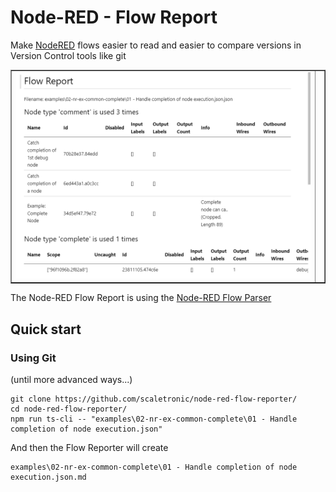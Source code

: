# Node-RED - Flow Report

Make [NodeRED](https://node-red.org) flows easier to read and easier to compare versions in Version Control tools like git

<table border='solid 1px'><tr><td>
    <img src='docs/flow-report-sample-02.png' />
</td><td></table>

The Node-RED Flow Report is using the [Node-RED Flow Parser](https://github.com/node-red/flow-parser)


## Quick start 

### Using Git
(until more advanced ways...)

    git clone https://github.com/scaletronic/node-red-flow-reporter/
    cd node-red-flow-reporter/
    npm run ts-cli -- "examples\02-nr-ex-common-complete\01 - Handle completion of node execution.json"

And then the Flow Reporter will create

    examples\02-nr-ex-common-complete\01 - Handle completion of node execution.json.md




